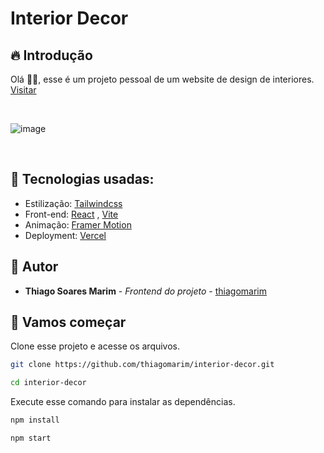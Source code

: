 # Interior Decor

## 🔥 Introdução

Olá 👋🏻, esse é um projeto pessoal de um website de design de interiores. [Visitar](https://interior-decor-six.vercel.app/)

<br>

![image](https://github.com/thiagomarim/interior-decor/assets/137715251/4ecb25e2-3ba6-4f8c-9c50-f94467ec4cf7)

<br>

## 🧪 Tecnologias usadas:

- Estilização: [Tailwindcss](https://tailwindcss.com/)
- Front-end: [React](https://react.dev/) , [Vite](https://vitejs.dev/)
- Animação: [Framer Motion](https://www.framer.com/motion/)
- Deployment: [Vercel](https://vercel.com)

## 👷 Autor

* **Thiago Soares Marim** - *Frontend do projeto* - [thiagomarim](https://github.com/link_do_Perfil)
  
## 🚀 Vamos começar

Clone esse projeto e acesse os arquivos.

```bash
git clone https://github.com/thiagomarim/interior-decor.git

cd interior-decor

```

Execute esse comando para instalar as dependências.

```bash
npm install

npm start
```
